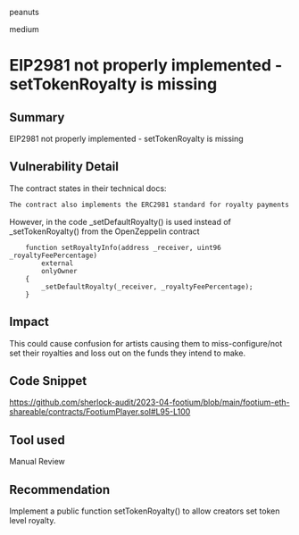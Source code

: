 peanuts

medium

# EIP2981 not properly implemented - setTokenRoyalty is missing

## Summary

EIP2981 not properly implemented - setTokenRoyalty is missing

## Vulnerability Detail

The contract states in their technical docs: 

```md
The contract also implements the ERC2981 standard for royalty payments on sales, allowing the owner of the contract to receive a percentage of the sale.
```

However, in the code _setDefaultRoyalty() is used instead of _setTokenRoyalty() from the OpenZeppelin contract

```solidity
    function setRoyaltyInfo(address _receiver, uint96 _royaltyFeePercentage)
        external
        onlyOwner
    {
        _setDefaultRoyalty(_receiver, _royaltyFeePercentage);
    }
 ```
 

## Impact

This could cause confusion for artists causing them to miss-configure/not set their royalties and loss out on the funds they intend to make.

## Code Snippet

https://github.com/sherlock-audit/2023-04-footium/blob/main/footium-eth-shareable/contracts/FootiumPlayer.sol#L95-L100

## Tool used

Manual Review

## Recommendation

Implement a public function setTokenRoyalty() to allow creators set token level royalty.
